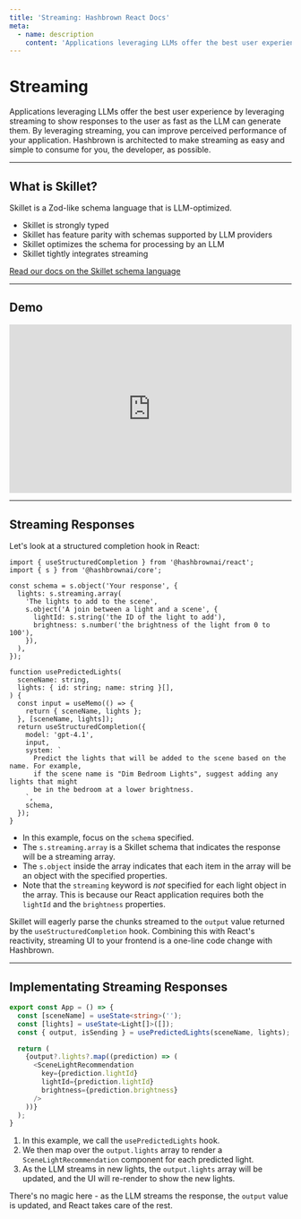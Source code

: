 ```yaml
---
title: 'Streaming: Hashbrown React Docs'
meta:
  - name: description
    content: 'Applications leveraging LLMs offer the best user experience by leveraging streaming to show responses to the user as fast as the LLM can generate them. By leveraging streaming, you can improve perceived performance of your application.'
---
```

# Streaming

Applications leveraging LLMs offer the best user experience by leveraging streaming to show responses to the user as fast as the LLM can generate them. By leveraging streaming, you can improve perceived performance of your application. Hashbrown is architected to make streaming as easy and simple to consume for you, the developer, as possible.

---

## What is Skillet?

Skillet is a Zod-like schema language that is LLM-optimized.

- Skillet is strongly typed
- Skillet has feature parity with schemas supported by LLM providers
- Skillet optimizes the schema for processing by an LLM
- Skillet tightly integrates streaming

[Read our docs on the Skillet schema language](/docs/react/concept/schema)

---

## Demo

<div style="padding:59.64% 0 0 0;position:relative; width:100%;"><iframe src="https://player.vimeo.com/video/1089273215?badge=0&amp;autopause=0&amp;player_id=0&amp;app_id=58479" frameborder="0" allow="autoplay; fullscreen; picture-in-picture; clipboard-write; encrypted-media" style="position:absolute;top:0;left:0;width:100%;height:100%;" title="hashbrown structured output"></iframe></div>

---

## Streaming Responses

Let's look at a structured completion hook in React:

<hb-code-example header="streaming">

```tsx
import { useStructuredCompletion } from '@hashbrownai/react';
import { s } from '@hashbrownai/core';

const schema = s.object('Your response', {
  lights: s.streaming.array(
    'The lights to add to the scene',
    s.object('A join between a light and a scene', {
      lightId: s.string('the ID of the light to add'),
      brightness: s.number('the brightness of the light from 0 to 100'),
    }),
  ),
});

function usePredictedLights(
  sceneName: string,
  lights: { id: string; name: string }[],
) {
  const input = useMemo(() => {
    return { sceneName, lights };
  }, [sceneName, lights]);
  return useStructuredCompletion({
    model: 'gpt-4.1',
    input,
    system: `
      Predict the lights that will be added to the scene based on the name. For example,
      if the scene name is "Dim Bedroom Lights", suggest adding any lights that might
      be in the bedroom at a lower brightness.
    `,
    schema,
  });
}
```

</hb-code-example>

- In this example, focus on the `schema` specified.
- The `s.streaming.array` is a Skillet schema that indicates the response will be a streaming array.
- The `s.object` inside the array indicates that each item in the array will be an object with the specified properties.
- Note that the `streaming` keyword is _not_ specified for each light object in the array. This is because our React application requires both the `lightId` and the `brightness` properties.

Skillet will eagerly parse the chunks streamed to the `output` value returned by the `useStructuredCompletion` hook.
Combining this with React's reactivity, streaming UI to your frontend is a one-line code change with Hashbrown.

---

## Implementating Streaming Responses

<hb-code-example header="streaming">

```ts
export const App = () => {
  const [sceneName] = useState<string>('');
  const [lights] = useState<Light[]>([]);
  const { output, isSending } = usePredictedLights(sceneName, lights);

  return (
    {output?.lights?.map((prediction) => (
      <SceneLightRecommendation
        key={prediction.lightId}
        lightId={prediction.lightId}
        brightness={prediction.brightness}
      />
    ))}
  );
}
```

</hb-code-example>

1. In this example, we call the `usePredictedLights` hook.
2. We then map over the `output.lights` array to render a `SceneLightRecommendation` component for each predicted light.
3. As the LLM streams in new lights, the `output.lights` array will be updated, and the UI will re-render to show the new lights.

There's no magic here - as the LLM streams the response, the `output` value is updated, and React takes care of the rest.
